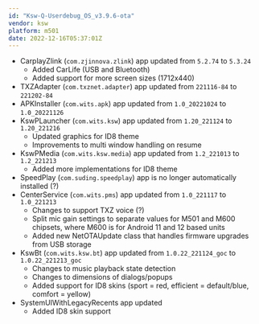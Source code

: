 ```yaml
---
id: "Ksw-Q-Userdebug_OS_v3.9.6-ota"
vendor: ksw
platform: m501
date: 2022-12-16T05:37:01Z
---
```

- CarplayZlink (`com.zjinnova.zlink`) app updated from `5.2.74` to `5.3.24`
    - Added CarLife (USB and Bluetooth)
    - Added support for more screen sizes (1712x440)
- TXZAdapter (`com.txznet.adapter`) app updated from `221116-84` to `221202-84`
- APKInstaller (`com.wits.apk`) app updated from `1.0_20221024` to `1.0_20221126`
- KswPLauncher (`com.wits.ksw`) app updated from `1.20_221124` to `1.20_221216`
    - Updated graphics for ID8 theme
    - Improvements to multi window handling on resume
- KswPMedia (`com.wits.ksw.media`) app updated from `1.2_221013` to `1.2_221213`
    - Added more implementations for ID8 theme
- SpeedPlay (`com.suding.speedplay`) app is no longer automatically installed (?)
- CenterService (`com.wits.pms`) app updated from `1.0_221117` to `1.0_221213`
    - Changes to support TXZ voice (?)
    - Split mic gain settings to separate values for M501 and M600 chipsets, where M600 is for Android 11 and 12 based units
    - Added new NetOTAUpdate class that handles firmware upgrades from USB storage
- KswBt (`com.wits.ksw.bt`) app updated from `1.0.22_221124_goc` to `1.0.22_221213_goc`
    - Changes to music playback state detection
    - Changes to dimensions of dialogs/popups
    - Added support for ID8 skins (sport = red, efficient = default/blue, comfort = yellow)
- SystemUIWithLegacyRecents app updated
    - Added ID8 skin support
